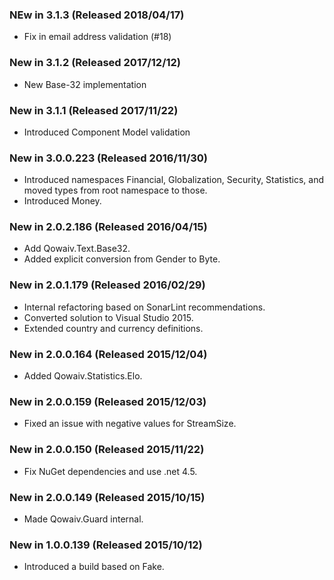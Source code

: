 ﻿### NEw in 3.1.3 (Released 2018/04/17)
* Fix in email address validation (#18)

### New in 3.1.2 (Released 2017/12/12)
* New Base-32 implementation

### New in 3.1.1 (Released 2017/11/22)
* Introduced Component Model validation

### New in 3.0.0.223 (Released 2016/11/30)
* Introduced namespaces Financial, Globalization, Security, Statistics, and moved types from root namespace to those.
* Introduced Money.

### New in 2.0.2.186 (Released 2016/04/15)
* Add Qowaiv.Text.Base32.
* Added explicit conversion from Gender to Byte.

### New in 2.0.1.179 (Released 2016/02/29)
* Internal refactoring based on SonarLint recommendations.
* Converted solution to Visual Studio 2015.
* Extended country and currency definitions.

### New in 2.0.0.164 (Released 2015/12/04)
* Added Qowaiv.Statistics.Elo.

### New in 2.0.0.159 (Released 2015/12/03)
* Fixed an issue with negative values for StreamSize.

### New in 2.0.0.150 (Released 2015/11/22)
* Fix NuGet dependencies and use .net 4.5.

### New in 2.0.0.149 (Released 2015/10/15)
* Made Qowaiv.Guard internal.

### New in 1.0.0.139 (Released 2015/10/12)
* Introduced a build based on Fake.
